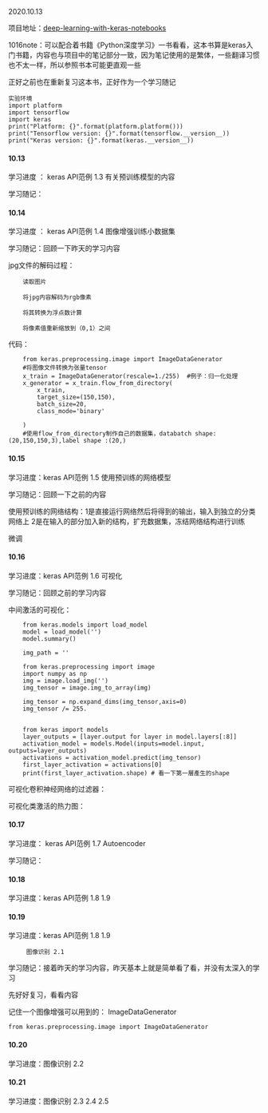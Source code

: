 2020.10.13

项目地址：[deep-learning-with-keras-notebooks](https://github.com/erhwenkuo/deep-learning-with-keras-notebooks)

1016note：可以配合着书籍《Python深度学习》一书看看，这本书算是keras入门书籍，内容也与项目中的笔记部分一致，因为笔记使用的是繁体，一些翻译习惯也不太一样，所以参照书本可能更直观一些

正好之前也在重新复习这本书，正好作为一个学习随记


    实验环境
    import platform
    import tensorflow
    import keras
    print("Platform: {}".format(platform.platform()))
    print("Tensorflow version: {}".format(tensorflow.__version__))
    print("Keras version: {}".format(keras.__version__))

#### 10.13  

学习进度 ： keras API范例 1.3 有关预训练模型的内容

学习随记：


#### 10.14

学习进度 ： keras API范例 1.4 图像增强训练小数据集

学习随记：回顾一下昨天的学习内容

jpg文件的解码过程：

        读取图片
        
        将jpg内容解码为rgb像素
        
        将其转换为浮点数计算
        
        将像素值重新缩放到（0,1）之间
 
 代码：
 
        from keras.preprocessing.image import ImageDataGenerator
        #将图像文件转换为张量tensor
        x_train = ImageDataGenerator(rescale=1./255)  #例子：归一化处理
        x_generator = x_train.flow_from_directory(
            x_train,
            target_size=(150,150),
            batch_size=20,
            class_mode='binary'

        )
        #使用flow_from_directory制作自己的数据集，databatch shape:(20,150,150,3),label shape :(20,)


#### 10.15

学习进度：keras API范例 1.5 使用预训练的网络模型

学习随记：回顾一下之前的内容

使用预训练的网络结构：1是直接运行网络然后将得到的输出，输入到独立的分类网络上
                    2是在输入的部分加入新的结构，扩充数据集，冻结网络结构进行训练

微调


#### 10.16

学习进度：keras API范例 1.6 可视化

学习随记：回顾之前的学习内容

中间激活的可视化：

        from keras.models import load_model
        model = load_model('')
        model.summary()

        img_path = ''

        from keras.preprocessing import image
        import numpy as np
        img = image.load_img('')
        img_tensor = image.img_to_array(img)

        img_tensor = np.expand_dims(img_tensor,axis=0)
        img_tensor /= 255.


        from keras import models
        layer_outputs = [layer.output for layer in model.layers[:8]]
        activation_model = models.Model(inputs=model.input, outputs=layer_outputs)
        activations = activation_model.predict(img_tensor)
        first_layer_activation = activations[0]
        print(first_layer_activation.shape) # 看一下第一層產生的shape

可视化卷积神经网络的过滤器：


可视化类激活的热力图：



#### 10.17

学习进度： keras API范例 1.7 Autoencoder

学习随记：


#### 10.18

学习进度：keras API范例 1.8 1.9


#### 10.19

学习进度：keras API范例 1.8 1.9
         
         图像识别 2.1
 
学习随记：接着昨天的学习内容，昨天基本上就是简单看了看，并没有太深入的学习

先好好复习，看看内容

记住一个图像增强可以用到的： ImageDataGenerator

    from keras.preprocessing.image import ImageDataGenerator


#### 10.20

学习进度：图像识别 2.2

#### 10.21

学习进度：图像识别 2.3 2.4 2.5

